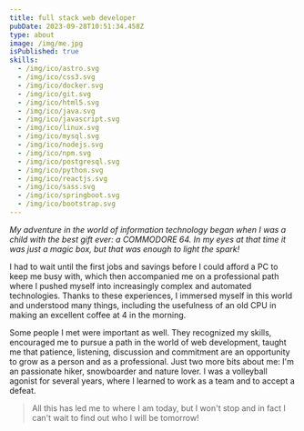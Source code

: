 ```yaml
---
title: full stack web developer
pubDate: 2023-09-28T10:51:34.458Z
type: about
image: /img/me.jpg
isPublished: true
skills:
  - /img/ico/astro.svg
  - /img/ico/css3.svg
  - /img/ico/docker.svg
  - /img/ico/git.svg
  - /img/ico/html5.svg
  - /img/ico/java.svg
  - /img/ico/javascript.svg
  - /img/ico/linux.svg
  - /img/ico/mysql.svg
  - /img/ico/nodejs.svg
  - /img/ico/npm.svg
  - /img/ico/postgresql.svg
  - /img/ico/python.svg
  - /img/ico/reactjs.svg
  - /img/ico/sass.svg
  - /img/ico/springboot.svg
  - /img/ico/bootstrap.svg
---
```


_My adventure in the world of information technology began when I was a child with the best gift ever: a COMMODORE 64. In my eyes at that time it was just a magic box, but that was enough to light the spark!_

I had to wait until the first jobs and savings before I could afford a PC to keep me busy with, which then accompanied me on a professional path where I pushed myself into increasingly complex and automated technologies.
Thanks to these experiences, I immersed myself in this world and understood many things, including the usefulness of an old CPU in making an excellent coffee at 4 in the morning.

Some people I met were important as well. They recognized my skills, encouraged me to pursue a path in the world of web development, taught me that patience, listening, discussion and commitment are an opportunity to grow as a person and as a professional.
Just two more bits about me: I'm an passionate hiker, snowboarder and nature lover. I was a volleyball agonist for several years, where I learned to work as a team and to accept a defeat.

> All this has led me to where I am today, but I won't stop and in fact I can't wait to find out who I will be tomorrow!
